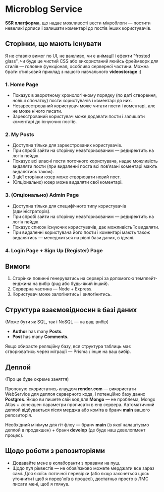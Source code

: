# Microblog Service

**SSR платформа**, що надає можливості вести мікроблоги — постити невеликі дописи і залишати коментарі до постів інших користувачів.

## Сторінки, що мають існувати

Я не ставлю вимог по UI, не важливо, чи є анімації і ефекти "frosted glass", чи буде це чистий CSS або використаний якийсь фреймворк для стилів — головне функціонал, особливо серверної частини. Можна брати стильовий приклад з нашого навчального **videostorage** :)

### 1. Home Page

- Показує в зворотному хронологічному порядку (по даті створення, новіші спочатку) пости користувачів і коментарі до них.
- Незареєстрований користувач може читати пости і коментарі, але не може нічого писати.
- Зареєстрований користувач може додавати пости і залишати коментарі до існуючих постів.

### 2. My Posts

- Доступна тільки для зареєстрованих користувачів.
- При спробі зайти на сторінку неавторизованим — редиректить на логін пейдж.
- Показує всі власні пости поточного користувача, надає можливість видаляти пости (при видаленні поста всі пов’язані коментарі мають видалятись також).
- З цієї сторінки юзер може створювати новий пост.
- (Опціонально) юзер може видаляти свої коментарі.

### 3. (Опціонально) Admin Page

- Доступна тільки для специфічного типу користувачів (адміністраторів).
- При спробі зайти на сторінку неавторизованим — редиректить на логін пейдж.
- Показує список існуючих користувачів, дає можливість їх видаляти.
- При видаленні користувача його пости і коментарі мають також видалятись — менеджиться на рівні бази даних, в ідеалі.

### 4. Login Page + Sign Up (Register) Page

## Вимоги

1. Сторінки повинні генеруватись на сервері за допомогою темплейт-енджина на вибір (pug або будь-який інший).
2. Серверна частина — Node + Express.
3. Користувач може залогінитись і вилогінитись.

## Структура взаємовідносин в базі даних

(Може бути як SQL, так і NoSQL — на ваш вибір)

- **Author** has many **Posts**.
- **Post** has many **Comments**.

Якщо обираєте реляційну базу, вся структура таблиць має створюватись через міграції — Prisma / інше на ваш вибір.

## Деплой

(Про це буде окреме заняття)

Пропоную скористатись клаудом **render.com** — використати WebService для деплоя серверного кода, і потенційно базу даних **Postgres**. Якщо ви пишете свій код для **Mongo** — не проблема, Mongo Atlas + конекшен параметри прописати в енв сервера. Автоматичний деплой відбувається після мерджа або коміта в бранч **main** вашого репозиторія.

Необхідний мінімум для гіт флоу — бранч **main** (із якої налаштуємо деплой в продакшен) + бранч **develop** (де буде наш девелопмент процес).

## Щодо роботи з репозиторіями

- Додавайте мене в колаборанти з правами на пуш.
- Щодо пул ріквестів — не обов’язково можете мерджати все зараз самі. Для якоїсь поточної перевірки (або якщо захочеться щось уточнити і щоб я порев’юїв в процесі), достатньо просто в ЛМС писати мені, щоб я глянув.
